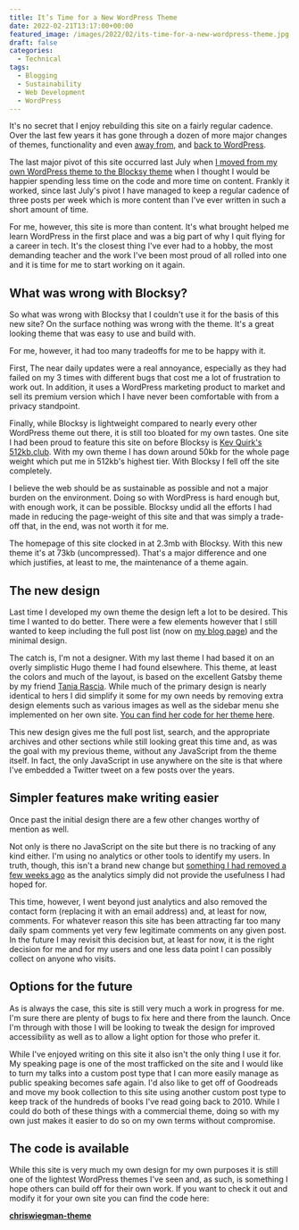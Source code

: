 ```yaml
---
title: It’s Time for a New WordPress Theme
date: 2022-02-21T13:17:00+00:00
featured_image: /images/2022/02/its-time-for-a-new-wordpress-theme.jpg
draft: false
categories:
  - Technical
tags:
  - Blogging
  - Sustainability
  - Web Development
  - WordPress
---
```


It's no secret that I enjoy rebuilding this site on a fairly regular cadence. Over the last few years it has gone through a dozen of more major changes of themes, functionality and even [away from][1], and [back to WordPress][2].

The last major pivot of this site occurred last July when [I moved from my own WordPress theme to the Blocksy theme][3] when I thought I would be happier spending less time on the code and more time on content. Frankly it worked, since last July's pivot I have managed to keep a regular cadence of three posts per week which is more content than I've ever written in such a short amount of time.

For me, however, this site is more than content. It's what brought helped me learn WordPress in the first place and was a big part of why I quit flying for a career in tech. It's the closest thing I've ever had to a hobby, the most demanding teacher and the work I've been most proud of all rolled into one and it is time for me to start working on it again.

## What was wrong with Blocksy?

So what was wrong with Blocksy that I couldn't use it for the basis of this new site? On the surface nothing was wrong with the theme. It's a great looking theme that was easy to use and build with.

For me, however, it had too many tradeoffs for me to be happy with it.

First, The near daily updates were a real annoyance, especially as they had failed on my 3 times with different bugs that cost me a lot of frustration to work out. In addition, it uses a WordPress marketing product to market and sell its premium version which I have never been comfortable with from a privacy standpoint.

Finally, while Blocksy is lightweight compared to nearly every other WordPress theme out there, it is still too bloated for my own tastes. One site I had been proud to feature this site on before Blocksy is [Kev Quirk's][4] [512kb.club][5]. With my own theme I has down around 50kb for the whole page weight which put me in 512kb's highest tier. With Blocksy I fell off the site completely.

I believe the web should be as sustainable as possible and not a major burden on the environment. Doing so with WordPress is hard enough but, with enough work, it can be possible. Blocksy undid all the efforts I had made in reducing the page-weight of this site and that was simply a trade-off that, in the end, was not worth it for me.

The homepage of this site clocked in at 2.3mb with Blocksy. With this new theme it's at 73kb (uncompressed). That's a major difference and one which justifies, at least to me, the maintenance of a theme again.

## The new design

Last time I developed my own theme the design left a lot to be desired. This time I wanted to do better. There were a few elements however that I still wanted to keep including the full post list (now on [my blog page][6]) and the minimal design.

The catch is, I'm not a designer. With my last theme I had based it on an overly simplistic Hugo theme I had found elsewhere. This theme, at least the colors and much of the layout, is based on the excellent Gatsby theme by my friend [Tania Rascia][7]. While much of the primary design is nearly identical to hers I did simplify it some for my own needs by removing extra design elements such as various images as well as the sidebar menu she implemented on her own site. [You can find her code for her theme here][8].

This new design gives me the full post list, search, and the appropriate archives and other sections while still looking great this time and, as was the goal with my previous theme, without any JavaScript from the theme itself. In fact, the only JavaScript in use anywhere on the site is that where I've embedded a Twitter tweet on a few posts over the years.

## Simpler features make writing easier

Once past the initial design there are a few other changes worthy of mention as well.

Not only is there no JavaScript on the site but there is no tracking of any kind either. I'm using no analytics or other tools to identify my users. In truth, though, this isn't a brand new change but [something I had removed a few weeks ago][9] as the analytics simply did not provide the usefulness I had hoped for.

This time, however, I went beyond just analytics and also removed the contact form (replacing it with an email address) and, at least for now, comments. For whatever reason this site has been attracting far too many daily spam comments yet very few legitimate comments on any given post. In the future I may revisit this decision but, at least for now, it is the right decision for me and for my users and one less data point I can possibly collect on anyone who visits.

## Options for the future

As is always the case, this site is still very much a work in progress for me. I'm sure there are plenty of bugs to fix here and there from the launch. Once I'm through with those I will be looking to tweak the design for improved accessibility as well as to allow a light option for those who prefer it.

While I've enjoyed writing on this site it also isn't the only thing I use it for. My speaking page is one of the most trafficked on the site and I would like to turn my talks into a custom post type that I can more easily manage as public speaking becomes safe again. I'd also like to get off of Goodreads and move my book collection to this site using another custom post type to keep track of the hundreds of books I've read going back to 2010. While I could do both of these things with a commercial theme, doing so with my own just makes it easier to do so on my own terms without compromise.

## The code is available

While this site is very much my own design for my own purposes it is still one of the lightest WordPress themes I've seen and, as such, is something I hope others can build off for their own work. If you want to check it out and modify it for your own site you can find the code here:

[**chriswiegman-theme**][10]

 [1]: /2019/08/its-time-for-a-new-site/
 [2]: /2020/08/hello-wordpress-my-old-friend/
 [3]: /2021/07/its-time-for-a-new-site-2/
 [4]: https://kevq.uk
 [5]: https://512kb.club
 [6]: /blog/
 [7]: https://www.taniarascia.com
 [8]: https://github.com/taniarascia/taniarascia.com
 [9]: /2022/01/no-more-analytics/
 [10]: https://github.com/chriswiegman/chriswiegman-theme
